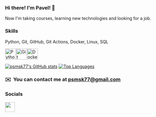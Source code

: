 ### Hi there! I'm Pavel! 👋 

Now I'm taking courses, learning new technologies and looking for a job.

### Skills
Python, Git, GitHub, Git Actions, Docker, Linux, SQL
<p align="left">
<a href="https://www.python.org/" target="_blank" rel="noreferrer"><img src="https://raw.githubusercontent.com/danielcranney/readme-generator/main/public/icons/skills/python-colored.svg" width="36" height="36" alt="Python" /></a><a href="https://git-scm.com/" target="_blank" rel="noreferrer"><img src="https://raw.githubusercontent.com/danielcranney/readme-generator/main/public/icons/skills/git-colored.svg" width="36" height="36" alt="Git" /></a><a href="https://www.docker.com/" target="_blank" rel="noreferrer"><img src="https://raw.githubusercontent.com/danielcranney/readme-generator/main/public/icons/skills/docker-colored.svg" width="36" height="36" alt="Docker" /></a>
</p>

<a href="http://www.github.com/psmsk77"><img src="https://github-readme-stats.vercel.app/api?username=psmsk77&show_icons=true&hide=&count_private=true&title_color=3382ed&text_color=000000&icon_color=22c55e&bg_color=ffffff&hide_border=true&show_icons=true" alt="psmsk77's GitHub stats" /></a>
<a href="https://github.com/psmsk77" align="left"><img src="https://github-readme-stats.vercel.app/api/top-langs/?username=psmsk77&langs_count=10&title_color=3382ed&text_color=000000&icon_color=22c55e&bg_color=ffffff&hide_border=true&locale=en&custom_title=Top%20%Languages" alt="Top Languages" /></a>

### ✉️  You can contact me at [psmsk77@gmail.com](mailto:psmsk77@gmail.com)

### Socials           
<p align="left">
<a href="https://www.github.com/psmsk77" target="_blank" rel="noreferrer">
<picture>
<source media="(prefers-color-scheme: dark)" srcset="https://raw.githubusercontent.com/danielcranney/readme-generator/main/public/icons/socials/github-dark.svg" />
<source media="(prefers-color-scheme: light)" srcset="https://raw.githubusercontent.com/danielcranney/readme-generator/main/public/icons/socials/github.svg" />
<img src="https://raw.githubusercontent.com/danielcranney/readme-generator/main/public/icons/socials/github.svg" width="32" height="32" />
</picture>
